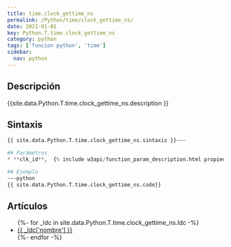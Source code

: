 ```yaml
---
title: time.clock_gettime_ns
permalink: /Python/time/clock_gettime_ns/
date: 2021-01-01
key: Python.T.time.clock_gettime_ns
category: python
tags: ['funcion python', 'time']
sidebar: 
  nav: python
---
```


## Descripción
{{site.data.Python.T.time.clock_gettime_ns.description }}

## Sintaxis
~~~python
{{ site.data.Python.T.time.clock_gettime_ns.sintaxis }}~~~

## Parámetros
* **clk_id**,  {% include w3api/function_param_description.html propiedad=site.data.Python.T.time.clock_gettime_ns valor="clk_id" %}

## Ejemplo
~~~python
{{ site.data.Python.T.time.clock_gettime_ns.code}}
~~~

## Artículos
<ul>
{%- for _ldc in site.data.Python.T.time.clock_gettime_ns.ldc -%}
   <li>
       <a href="{{_ldc['url'] }}">{{ _ldc['nombre'] }}</a>
   </li>
{%- endfor -%}
</ul>
